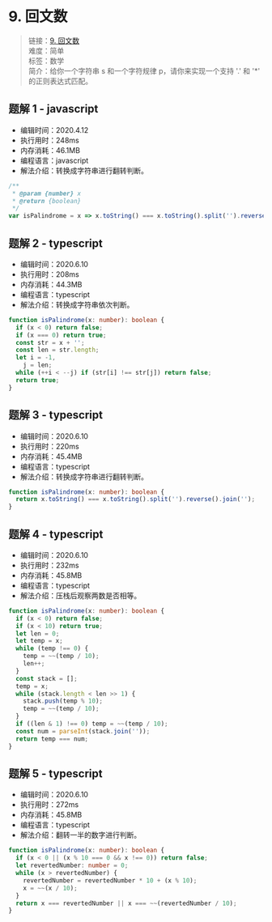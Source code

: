 # 9. 回文数

> 链接：[9. 回文数](https://leetcode-cn.com/problems/palindrome-number/)  
> 难度：简单  
> 标签：数学  
> 简介：给你一个字符串 s 和一个字符规律 p，请你来实现一个支持 '.' 和 '\*' 的正则表达式匹配。

## 题解 1 - javascript

- 编辑时间：2020.4.12
- 执行用时：248ms
- 内存消耗：46.1MB
- 编程语言：javascript
- 解法介绍：转换成字符串进行翻转判断。

```javascript
/**
 * @param {number} x
 * @return {boolean}
 */
var isPalindrome = x => x.toString() === x.toString().split('').reverse().join('');
```

## 题解 2 - typescript

- 编辑时间：2020.6.10
- 执行用时：208ms
- 内存消耗：44.3MB
- 编程语言：typescript
- 解法介绍：转换成字符串依次判断。

```typescript
function isPalindrome(x: number): boolean {
  if (x < 0) return false;
  if (x === 0) return true;
  const str = x + '';
  const len = str.length;
  let i = -1,
    j = len;
  while (++i < --j) if (str[i] !== str[j]) return false;
  return true;
}
```

## 题解 3 - typescript

- 编辑时间：2020.6.10
- 执行用时：220ms
- 内存消耗：45.4MB
- 编程语言：typescript
- 解法介绍：转换成字符串进行翻转判断。

```typescript
function isPalindrome(x: number): boolean {
  return x.toString() === x.toString().split('').reverse().join('');
}
```

## 题解 4 - typescript

- 编辑时间：2020.6.10
- 执行用时：232ms
- 内存消耗：45.8MB
- 编程语言：typescript
- 解法介绍：压栈后观察两数是否相等。

```typescript
function isPalindrome(x: number): boolean {
  if (x < 0) return false;
  if (x < 10) return true;
  let len = 0;
  let temp = x;
  while (temp !== 0) {
    temp = ~~(temp / 10);
    len++;
  }
  const stack = [];
  temp = x;
  while (stack.length < len >> 1) {
    stack.push(temp % 10);
    temp = ~~(temp / 10);
  }
  if ((len & 1) !== 0) temp = ~~(temp / 10);
  const num = parseInt(stack.join(''));
  return temp === num;
}
```

## 题解 5 - typescript

- 编辑时间：2020.6.10
- 执行用时：272ms
- 内存消耗：45.8MB
- 编程语言：typescript
- 解法介绍：翻转一半的数字进行判断。

```typescript
function isPalindrome(x: number): boolean {
  if (x < 0 || (x % 10 === 0 && x !== 0)) return false;
  let revertedNumber: number = 0;
  while (x > revertedNumber) {
    revertedNumber = revertedNumber * 10 + (x % 10);
    x = ~~(x / 10);
  }
  return x === revertedNumber || x === ~~(revertedNumber / 10);
}
```

